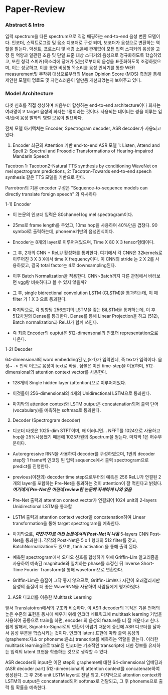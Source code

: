 # Paper-Review





### Abstract & Intro
입력 spectrum을 다른 spectrum으로 직접 매핑하는 end-to-end 음성 변환 모델이다. 
인코더, 스펙트로그램 및 음소 디코더로 구성 되며, 보코더가 음성으로 변환하는 역할을 맡는다. 
악센트, 프로소디 및 배경 소음에 관계없이 모든 입력 스피커의 음성을 고정 된 억양과 
일관된 조음 및 단일 표준 대상 스피커의 음성으로 정규화하도록 학습하였고, 
또한 청각 스피커(목소리에 장애가 있는)로부터의 음성을 표준화하도록 조정하였으며, 
이는 성공하고, 이를 통한 비정형 목소리를 음성 인식기를 통한 WER measurement및 
무작위 대상으로부터의 Mean Opinion Score (MOS) 측정을 통해 제안한 모델이 명료도 및 
자연스러움이 얼만큼 개선되었는지 보여주고 있다. 


### Model Architecture

타겟 신호를 직접 생성하며 처음부터 합성하는 end-to-end architecture이다
화자는 여러명이고 target 음성의 화자는 1명이라는 것이다. 사용되는 데이터는 쌍을 이루는 입력/출력 음성 발화의 병렬 모음이 필요하다.

전체 모델 아키텍처는 Encoder, Spectrogram decoder, ASR decoder가 사용되고 있다. 

 1) Encoder
최근의 Attention 기반 end-to-end ASR 모델
1: Listen, Attend and Spell
2: Spectral and Prosodic Transformations of Hearing-impaired Mandarin Speech

Tacotron
1: Tacotron2-Natural TTS synthesis by conditioning WaveNet on mel spectrogram predictions,
2: Tacotron-Towards end-to-end speech synthesis 같은 TTS 모델을 기반으로 한다.

Parrotron의 기본 encoder 구성은 
"Sequence-to-sequence models can directly translate foreign speech" 와 유사하다

1-1) Encoder
- 이 논문의 인코더 입력은 80channel log mel spectrogram이다.

- 25ms로 frame length를 두었고, 10ms hop을 사용하여 40%만큼 겹쳤다. 90 symbol로 출력하는데, phoneme기반의 음성인식이다.

- Encoder는 8개의 layer로 이루어져있으며, Time X 80 X 3 tensor형태이다. 

- 그 후, 2개의 CNN + ReLU 활성화를 통과한다. 여기에서 각 CNN은 32kernels로 이루어진 3 X 3 X에서 time X frequency이다. 이 CNN의 stride 는 2 X 2를 사용하였고, 결국 total factor는 4로 downsampling된다.

- 이후 Batch Normalization을 적용한다. CNN~Batch까지 다른 관점에서 바라보면 vgg랑 비슷하다고 볼 수 있지 않을까?

- 그 후, single bidrectional convolution LSTM (CLSTM)을 통과하는데, 이 때 filter 가 1 X 3 으로 통과한다.

- 마지막으로, 각 방향당 256크기의 LSTM을 갖는 BiLSTM을 통과하는데, 이 후 512차원의 Dense를 통과한다. Dense를 통해 Linear Projection을 하고 (512), Batch normalization과 ReLU가 함께 쓰인다.

- 즉 최종 Encoder의 ouptut은 512-dimensonal의 인코더 representation으로 나온다.


1-2) Decoder

64-dimensional의 word embedding된 y_{k-1}가 입력인데, 즉 text가 입력이다. 음성~ -> 인식 이므로 음성이 text로 바뀜. 심볼은 이전 time-step을 이용하며, 512-dimensional의 attention context vector를 사용한다.

- 128개의 Single hidden layer (attention)으로 이루어져있다.

- 이것들이 256-dimensional의 4개의 Unidirectional LSTM으로 통과한다.

- 마지막의 attention context와 LSTM output은 concatenation되어 출력 단어(vocabulary)를 예측하는 softmax로 통과한다.


2) Decoder (Spectrogram decoder)
- 디코더 타겟은 1025-dim STFT이며, 왜 이러냐면... NFFT를 1024으로 사용하고 hop을 25%사용했기 때문에 1025차원의 Spectrum을 얻는다. 마지막 1은 허수부분이다.

- Autoregressive RNN을 사용하여 decoder를 구성하였으며, 1번의 decoder step당 1 frame씩 인코딩 된 입력 sequence에서 출력 spectrogram으로 predict를 진행한다.

- previous(이전의) decoder time step으로부터의 예측은 256 ReLU가 연결된 2개의 layer를 포함하는 Pre-Net을 통과하는 것이 attention이 잘 먹힌다고 밝혔다. ***여기에서 Pre-Net은 이전에 review한 논문에 자세하게 나와 있음***

- Pre-Net 출력과 attention context vector가 연결되어 1024 unit의 2-layers Unidirectional LSTM을 통과함

- LSTM 출력과 attention context vector을 concatenation하여 Linear transformation을 통해 target spectrogram을 예측한다.

- 마지막으로, ***마찬가지로 이전 논문에서의 Post-Net이 나옴*** 5-layers CNN Post-Net을 통과한다. 각각의 Post-Net은 5 x 1 형태의 512 filter를 갖고, BatchNormalization도 있으며, tanh activation 을 통해 출력 된다.

- 예측된 spectrogram에서 오디오 신호를 합성하기 위해 Griffin-Lim 알고리즘을 사용하여 예측된 magnitude와 일치하는 phase를 추정한 뒤 Inverse Short-Time Fourier Transform을 통해 waveform으로 변환한다.

- Griffin-Lim은 음질이 그닥 좋지 않으므로, Griffin-Lim보다 시간이 오래걸리지만 음성의 품질이 더 좋은 WaveRNN을 사용하여 사람들에게 평가하였다.


3) ASR 디코더를 이용한 Multitask Learning

앞서 Translatotron에서의 구조와 비슷하다. 이 ASR decoder의 목적은 기본 언어의 높은 수준의 표현을 동시에 배우기 위해 인코더 네트워크에 multitask learning 기법을 사용하여 공동으로 train을 하면, encoder 의 음성의 feature를 더 잘 배운다고 한다. 쉽게 말해서, Signal-to-Signal로의 변환이 어렵기 때문에 중간에 ASR 디코더를 달아서 음성 부분을 학습시키는 것이다. 인코더 latent 표현에 따라 출력 음성의 (grapheme:자소 or phoneme:음소) transcript를 예측하는 역할을 맡는다. 이러한 multitask learning으로 train된 인코더는 기초적인 transcript에 대한 정보를 유지하는 입력의 latent 표현을 학습하는 것으로 생각할 수 있다.

 

ASR decoder의 input은 이전 step의 grapheme에 대한 64-dimensional 임베딩과(ASR decoder part) 512-dimensional의 attention context를 concatenate하여 생성된다.  그 후 256 unit LSTM layer로 전달 되고, 마지막으로 attention context와 LSTM의 output은 concatenated되어 softmax로 전달되고, 그 후 phoneme으로 출력 될 확률을 예측한다.

 
 



